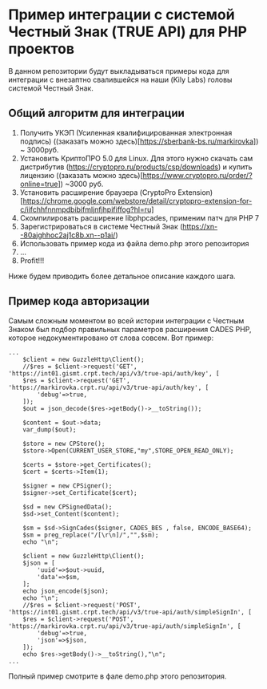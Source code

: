 # Пример интеграции с системой Честный Знак (TRUE API) для PHP проектов

В данном репозитории будут выкладываться примеры кода для интеграции с внезаптно свалившейся на наши (Kily Labs) головы системой Честный Знак. 

## Общий алгоритм для интеграции

1. Получить УКЭП (Усиленная квалифицированная электронная подпись) ((заказать можно здесь)[https://sberbank-bs.ru/markirovka]) ~ 3000руб.
2. Установить КриптоПРО 5.0 для Linux. Для этого нужно скачать сам дистрибутив (https://cryptopro.ru/products/csp/downloads) и купить лицензию ((заказать можно здесь)[https://www.cryptopro.ru/order/?online=true]) ~3000 руб.
3. Установить расширение браузера (CryptoPro Extension)[https://chrome.google.com/webstore/detail/cryptopro-extension-for-c/iifchhfnnmpdbibifmljnfjhpififfog?hl=ru]
4. Скомпилировать расширение libphpcades, применим патч для PHP 7
5. Зарегистрироваться в системе Честный Знак (https://xn--80ajghhoc2aj1c8b.xn--p1ai/)
6. Использовать пример кода из файла demo.php этого репозитория
7. ...
8. Profit!!!

Ниже будем приводить более детальное описание каждого шага.

## Пример кода авторизации

Самым сложным моментом во всей истории интеграции с Честным Знаком был подбор правильных параметров расширения CADES PHP, которое недокументировано от слова совсем. Вот пример:

```ppp
...
    $client = new GuzzleHttp\Client();
    //$res = $client->request('GET', 'https://int01.gismt.crpt.tech/api/v3/true-api/auth/key', [
    $res = $client->request('GET', 'https://markirovka.crpt.ru/api/v3/true-api/auth/key', [
        'debug'=>true,
    ]);
    $out = json_decode($res->getBody()->__toString());

    $content = $out->data;
    var_dump($out);

    $store = new CPStore();
    $store->Open(CURRENT_USER_STORE,"my",STORE_OPEN_READ_ONLY);

    $certs = $store->get_Certificates();
    $cert = $certs->Item(1);

    $signer = new CPSigner();
    $signer->set_Certificate($cert);

    $sd = new CPSignedData();
    $sd->set_Content($content);

    $sm = $sd->SignCades($signer, CADES_BES , false, ENCODE_BASE64);
    $sm = preg_replace("/[\r\n]/","",$sm);
    echo "\n";

    $client = new GuzzleHttp\Client();
    $json = [
        'uuid'=>$out->uuid,
        'data'=>$sm,
    ];
    echo json_encode($json);
    echo "\n";
    //$res = $client->request('POST', 'https://int01.gismt.crpt.tech/api/v3/true-api/auth/simpleSignIn', [
    $res = $client->request('POST', 'https://markirovka.crpt.ru/api/v3/true-api/auth/simpleSignIn', [
        'debug'=>true,
        'json'=>$json,
    ]);
    echo $res->getBody()->__toString(),"\n";
...
```

Полный пример смотрите в фале demo.php этого репозитория.
